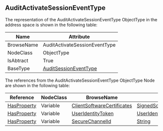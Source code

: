 <!-- objecttype -->
## AuditActivateSessionEventType

The representation of the AuditActivateSessionEventType ObjectType in the address space is shown in the following table:  

|Name|Attribute|
|---|---|
|BrowseName|AuditActivateSessionEventType|
|NodeClass|ObjectType|
|IsAbtract|True|
|BaseType|[AuditSessionEventType](../../../Part5/ObjectTypes/AuditSessionEventType/readme.md)|

The references from the AuditActivateSessionEventType ObjectType Node are shown in the following table:  

|Reference|NodeClass|BrowseName|DataType|TypeDefinition|ModellingRule|
|---|---|---|---|---|---|
|[HasProperty](../../../Part3/ReferenceTypes/HasProperty/readme.md)|Variable|[ClientSoftwareCertificates](#ClientSoftwareCertificates)|[SignedSoftwareCertificate](../../../Part4/DataTypes/SignedSoftwareCertificate/readme.md)[]|[PropertyType](../../Part5/VariableTypes/PropertyType/readme.md)|[Mandatory](../../Objects/Mandatory/readme.md)|
|[HasProperty](../../../Part3/ReferenceTypes/HasProperty/readme.md)|Variable|[UserIdentityToken](#UserIdentityToken)|[UserIdentityToken](../../../Part4/DataTypes/UserIdentityToken/readme.md)|[PropertyType](../../Part5/VariableTypes/PropertyType/readme.md)|[Mandatory](../../Objects/Mandatory/readme.md)|
|[HasProperty](../../../Part3/ReferenceTypes/HasProperty/readme.md)|Variable|[SecureChannelId](#SecureChannelId)|[String](../../../Part3/DataTypes/String/readme.md)|[PropertyType](../../Part5/VariableTypes/PropertyType/readme.md)|[Mandatory](../../Objects/Mandatory/readme.md)|


